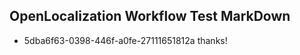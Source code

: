 ## OpenLocalization Workflow Test MarkDown
* 5dba6f63-0398-446f-a0fe-27111651812a thanks!

<!--HONumber=Jan17_HO2-->


